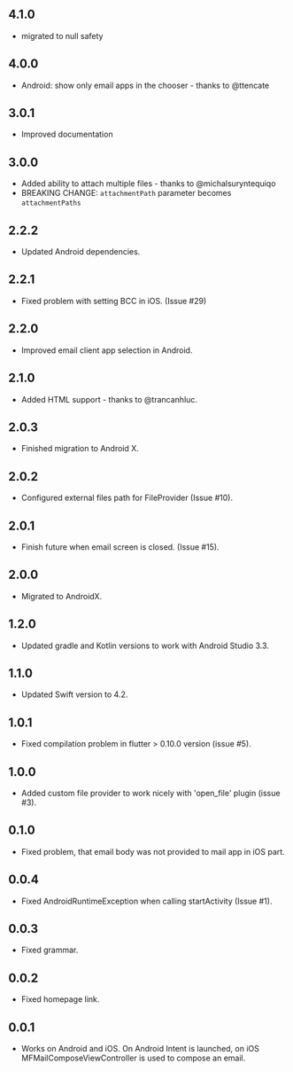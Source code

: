 ## 4.1.0

* migrated to null safety


## 4.0.0

* Android: show only email apps in the chooser - thanks to @ttencate

## 3.0.1

* Improved documentation

## 3.0.0

* Added ability to attach multiple files - thanks to @michalsuryntequiqo
* BREAKING CHANGE: `attachmentPath` parameter becomes `attachmentPaths`

## 2.2.2

* Updated Android dependencies.

## 2.2.1

* Fixed problem with setting BCC in iOS. (Issue #29)

## 2.2.0

* Improved email client app selection in Android.

## 2.1.0

* Added HTML support - thanks to @trancanhluc.

## 2.0.3

* Finished migration to Android X.

## 2.0.2

* Configured external files path for FileProvider (Issue #10).

## 2.0.1

* Finish future when email screen is closed. (Issue #15).

## 2.0.0

* Migrated to AndroidX.

## 1.2.0

* Updated gradle and Kotlin versions to work with Android Studio 3.3.

## 1.1.0

* Updated Swift version to 4.2.

## 1.0.1

* Fixed compilation problem in flutter > 0.10.0 version (issue #5).

## 1.0.0

* Added custom file provider to work nicely with 'open_file' plugin (issue #3).

## 0.1.0

* Fixed problem, that email body was not provided to mail app in iOS part.

## 0.0.4

* Fixed AndroidRuntimeException when calling startActivity (Issue #1).

## 0.0.3

* Fixed grammar.

## 0.0.2

* Fixed homepage link.

## 0.0.1

* Works on Android and iOS. On Android Intent is launched, on iOS MFMailComposeViewController is used to compose an email.

